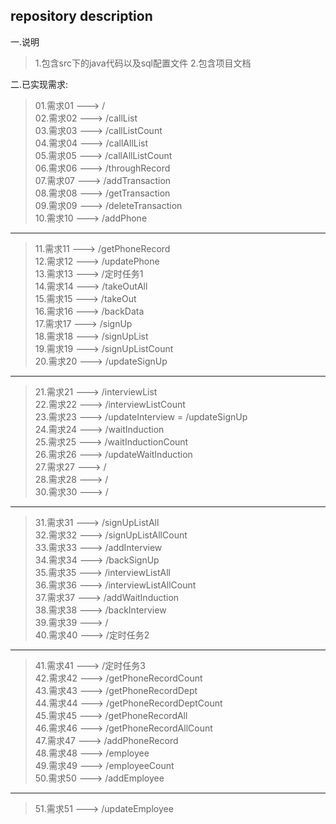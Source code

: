 ## repository description ##  
  
一.说明  
  >1.包含src下的java代码以及sql配置文件
  >2.包含项目文档  
  
二.已实现需求:  
  >01.需求01 ---> /  
  >02.需求02 ---> /callList  
  >03.需求03 ---> /callListCount  
  >04.需求04 ---> /callAllList  
  >05.需求05 ---> /callAllListCount  
  >06.需求06 ---> /throughRecord  
  >07.需求07 ---> /addTransaction  
  >08.需求08 ---> /getTransaction  
  >09.需求09 ---> /deleteTransaction  
  >10.需求10 ---> /addPhone  
  ******************************************   
  >11.需求11 ---> /getPhoneRecord  
  >12.需求12 ---> /updatePhone  
  >13.需求13 ---> /定时任务1  
  >14.需求14 ---> /takeOutAll  
  >15.需求15 ---> /takeOut    
  >16.需求16 ---> /backData  
  >17.需求17 ---> /signUp  
  >18.需求18 ---> /signUpList  
  >19.需求19 ---> /signUpListCount  
  >20.需求20 ---> /updateSignUp  
  ****************************************** 
  >21.需求21 ---> /interviewList  
  >22.需求22 ---> /interviewListCount  
  >23.需求23 ---> /updateInterview = /updateSignUp  
  >24.需求24 ---> /waitInduction  
  >25.需求25 ---> /waitInductionCount  
  >26.需求26 ---> /updateWaitInduction  
  >27.需求27 ---> /  
  >28.需求28 ---> /  
  >30.需求30 ---> /  
  ******************************************  
  >31.需求31 ---> /signUpListAll  
  >32.需求32 ---> /signUpListAllCount  
  >33.需求33 ---> /addInterview  
  >34.需求34 ---> /backSignUp  
  >35.需求35 ---> /interviewListAll  
  >36.需求36 ---> /interviewListAllCount  
  >37.需求37 ---> /addWaitInduction  
  >38.需求38 ---> /backInterview  
  >39.需求39 ---> /  
  >40.需求40 ---> /定时任务2  
  ******************************************  
  >41.需求41 ---> /定时任务3  
  >42.需求42 ---> /getPhoneRecordCount  
  >43.需求43 ---> /getPhoneRecordDept  
  >44.需求44 ---> /getPhoneRecordDeptCount  
  >45.需求45 ---> /getPhoneRecordAll  
  >46.需求46 ---> /getPhoneRecordAllCount  
  >47.需求47 ---> /addPhoneRecord  
  >48.需求48 ---> /employee  
  >49.需求49 ---> /employeeCount  
  >50.需求50 ---> /addEmployee  
  ******************************************  
  >51.需求51 ---> /updateEmployee  
